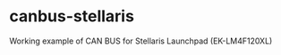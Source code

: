 canbus-stellaris
================

Working example of CAN BUS for Stellaris Launchpad (EK-LM4F120XL)
